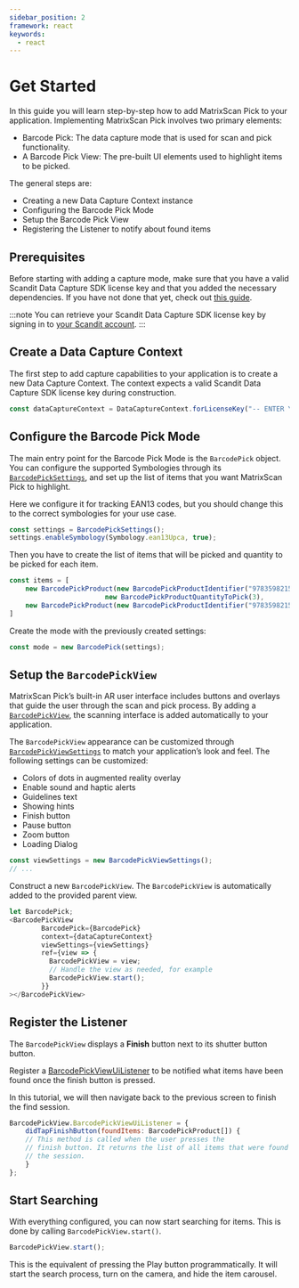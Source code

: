 ```yaml
---
sidebar_position: 2
framework: react
keywords:
  - react
---
```


# Get Started

In this guide you will learn step-by-step how to add MatrixScan Pick to your application. Implementing MatrixScan Pick involves two primary elements:

- Barcode Pick: The data capture mode that is used for scan and pick functionality.
- A Barcode Pick View: The pre-built UI elements used to highlight items to be picked.

The general steps are:

- Creating a new Data Capture Context instance
- Configuring the Barcode Pick Mode
- Setup the Barcode Pick View
- Registering the Listener to notify about found items

## Prerequisites

Before starting with adding a capture mode, make sure that you have a valid Scandit Data Capture SDK license key and that you added the necessary dependencies. If you have not done that yet, check out [this guide](../add-sdk.md).

:::note
You can retrieve your Scandit Data Capture SDK license key by signing in to [your Scandit account](https://ssl.scandit.com/dashboard/sign-in).
:::

## Create a Data Capture Context

The first step to add capture capabilities to your application is to create a new Data Capture Context. The context expects a valid Scandit Data Capture SDK license key during construction.

```javascript
const dataCaptureContext = DataCaptureContext.forLicenseKey("-- ENTER YOUR SCANDIT LICENSE KEY HERE --");
```

## Configure the Barcode Pick Mode

The main entry point for the Barcode Pick Mode is the `BarcodePick` object. You can configure the supported Symbologies through its [`BarcodePickSettings`](https://docs.scandit.com/data-capture-sdk/react-native/barcode-capture/api/barcode-pick-settings.html), and set up the list of items that you want MatrixScan Pick to highlight.

Here we configure it for tracking EAN13 codes, but you should change this to the correct symbologies for your use case.

```javascript
const settings = BarcodePickSettings();
settings.enableSymbology(Symbology.ean13Upca, true);
```

Then you have to create the list of items that will be picked and quantity to be picked for each item.

```javascript
const items = [
    new BarcodePickProduct(new BarcodePickProductIdentifier("9783598215438"),
                        new BarcodePickProductQuantityToPick(3),
    new BarcodePickProduct(new BarcodePickProductIdentifier("9783598215414"), new BarcodePickProductQuantityToPick(3)
]
```

Create the mode with the previously created settings:

```javascript
const mode = new BarcodePick(settings);
```

## Setup the `BarcodePickView`

MatrixScan Pick’s built-in AR user interface includes buttons and overlays that guide the user through the scan and pick process. By adding a [`BarcodePickView`](https://docs.scandit.com/data-capture-sdk/react-native/barcode-capture/api/ui/barcode-pick-view.html#class-scandit.datacapture.barcode.pick.ui.BarcodePickView), the scanning interface is added automatically to your application.

The `BarcodePickView` appearance can be customized through [`BarcodePickViewSettings`](https://docs.scandit.com/data-capture-sdk/react-native/barcode-capture/api/ui/barcode-pick-view-settings.html#class-scandit.datacapture.barcode.pick.ui.BarcodePickViewSettings) to match your application’s look and feel. The following settings can be customized:

* Colors of dots in augmented reality overlay
* Enable sound and haptic alerts
* Guidelines text
* Showing hints
* Finish button
* Pause button
* Zoom button
* Loading Dialog

```javascript
const viewSettings = new BarcodePickViewSettings();
// ...
```

Construct a new `BarcodePickView`. The `BarcodePickView` is automatically added to the provided parent view.

```javascript
let BarcodePick;
<BarcodePickView
        BarcodePick={BarcodePick}
        context={dataCaptureContext}
        viewSettings={viewSettings}
        ref={view => {
          BarcodePickView = view;
          // Handle the view as needed, for example
          BarcodePickView.start();
        }}
></BarcodePickView>
```

## Register the Listener

The `BarcodePickView` displays a **Finish** button next to its shutter button button. 

Register a [BarcodePickViewUiListener](https://docs.scandit.com/data-capture-sdk/react-native/barcode-capture/api/ui/barcode-pick-view.html#interface-scandit.datacapture.barcode.pick.ui.IBarcodePickViewUiListener) to be notified what items have been found once the finish button is pressed.

In this tutorial, we will then navigate back to the previous screen to finish the find session.

```javascript
BarcodePickView.BarcodePickViewUiListener = {
    didTapFinishButton(foundItems: BarcodePickProduct[]) {
    // This method is called when the user presses the
    // finish button. It returns the list of all items that were found during
    // the session.
    }
};
```

## Start Searching

With everything configured, you can now start searching for items. This is done by calling `BarcodePickView.start()`.

```javascript
BarcodePickView.start();
```

This is the equivalent of pressing the Play button programmatically. It will start the search process, turn on the camera, and hide the item carousel.
